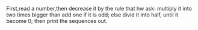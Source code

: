 First,read a number,then decrease it by the rule that hw ask:
multiply it into two times bigger than add one if it is odd;
else divid it into half, until it become 0;
then print the sequences out. 
